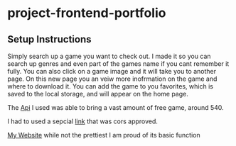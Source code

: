 # project-frontend-portfolio

## Setup Instructions

Simply search up a game you want to check out. I made it so you can search up genres and even part of the games name if you cant remember it fully. You can also click on a game image and it will take you to another page. On this new page you an veiw more inofrmation on the game and where to download it. You can add the game to you favorites, which is saved to the local storage, and will appear on the home page.  

The [Api](https://www.freetogame.com/api-doc) I used was able to bring a vast amount of free game, around 540.


I had to used a sepcial [link](https://rapidapi.com/digiwalls/api/free-to-play-games-database) that was cors approved.


[My Website](https://monumental-blini-34eac6.netlify.app) while not the prettiest I am proud of its basic function




